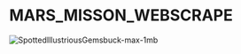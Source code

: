 # MARS_MISSON_WEBSCRAPE
![SpottedIllustriousGemsbuck-max-1mb](https://user-images.githubusercontent.com/121820268/231310002-2010cee4-d9fd-4c29-b55f-b805422c96b5.gif)
